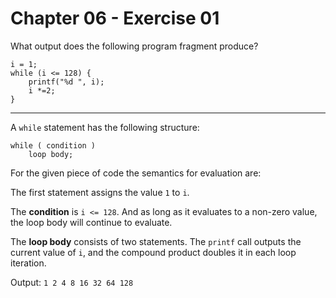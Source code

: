 # Chapter 06 - Exercise 01

What output does the following program fragment produce?  

```
i = 1;
while (i <= 128) {
    printf("%d ", i);
    i *=2;
}
```

---

A `while` statement has the following structure:  

```
while ( condition )
	loop body;
```

For the given piece of code the semantics for evaluation are:  

The first statement assigns the value `1` to `i`.

The __condition__ is `i <= 128`. And as long as it evaluates to a non-zero value, the loop body will continue to evaluate.  

The __loop body__ consists of two statements. The `printf` call outputs the current value of `i`, and the compound product doubles it in each loop iteration.  

Output: `1 2 4 8 16 32 64 128 `
